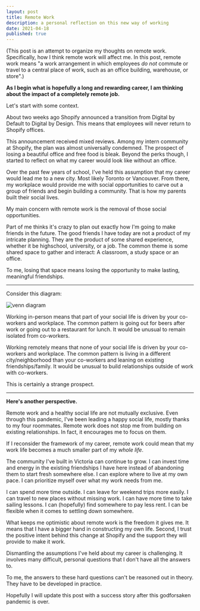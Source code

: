 ```yaml
---
layout: post
title: Remote Work
description: a personal reflection on this new way of working
date: 2021-04-18
published: true
---
```


(This post is an attempt to organize my thoughts on remote work. Specifically, how I think remote work will affect me. In this post, remote work means "a work arrangement in which employees _do not_ commute or travel to a central place of work, such as an office building, warehouse, or store".)

**As I begin what is hopefully a long and rewarding career, I am thinking about the impact of a completely remote job.**

Let's start with some context.

About two weeks ago Shopify announced a transition from Digital by Default to Digital by Design. This means that employees will never return to Shopify offices.

This announcement received mixed reviews. Among my intern community at Shopify, the plan was almost universally condemned. The prospect of losing a beautiful office and free food is bleak. Beyond the perks though, I started to reflect on what my career would look like without an office.

Over the past few years of school, I've held this assumption that my career would lead me to a new city. Most likely Toronto or Vancouver. From there, my workplace would provide me with social opportunities to carve out a group of friends and begin building a community. That is how my parents built their social lives.

My main concern with remote work is the removal of those social opportunities.

Part of me thinks it's crazy to plan out exactly how I'm going to make friends in the future. The good friends I have today are not a product of my intricate planning. They are the product of some shared experience, whether it be highschool, university, or a job. The common theme is some shared space to gather and interact: A classroom, a study space or an office.

To me, losing that space means losing the opportunity to make lasting, meaningful friendships.

---

Consider this diagram:

![venn diagram](/assets/venn_diagram.png)

Working in-person means that part of your social life is driven by your co-workers and workplace. The common pattern is going out for beers after work or going out to a restaurant for lunch. It would be unusual to remain isolated from co-workers.

Working remotely means that none of your social life is driven by your co-workers and workplace. The common pattern is living in a different city/neighborhood than your co-workers and leaning on existing friendships/family. It would be unusual to build relationships outside of work with co-workers.

This is certainly a strange prospect.

---

**Here's another perspective.**

Remote work and a healthy social life are not mutually exclusive. Even through this pandemic, I've been leading a happy social life, mostly thanks to my four roommates. Remote work does not stop me from building on existing relationships. In fact, it encourages me to focus on them.

If I reconsider the framework of my career, remote work could mean that my work life becomes a much smaller part of my _whole life_.

The community I've built in Victoria can continue to grow. I can invest time and energy in the existing friendships I have here instead of abandoning them to start fresh somewhere else. I can explore where to live at my own pace. I can prioritize myself over what my work needs from me.

I can spend more time outside. I can leave for weekend trips more easily. I can travel to new places without missing work. I can have more time to take sailing lessons. I can (hopefully) find somewhere to pay less rent. I can be flexible when it comes to settling down somewhere.

What keeps me optimistic about remote work is the freedom it gives me. It means that I have a bigger hand in constructing my own life. Second, I trust the positive intent behind this change at Shopify and the support they will provide to make it work.

Dismantling the assumptions I've held about my career is challenging. It involves many difficult, personal questions that I don't have all the answers to.

To me, the answers to these hard questions can't be reasoned out in theory. They have to be developed in practice.

Hopefully I will update this post with a success story after this godforsaken pandemic is over.
